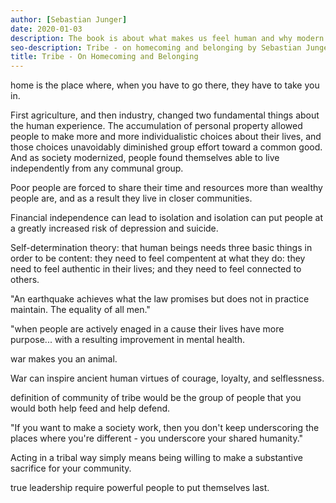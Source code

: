 ```yaml
---
author: [Sebastian Junger]
date: 2020-01-03
description: The book is about what makes us feel human and why modern society has so many mental health issues. It's crazy how natural disasters and wars can bring people together more than our society.
seo-description: Tribe - on homecoming and belonging by Sebastian Junger notes.
title: Tribe - On Homecoming and Belonging
---
```


home is the place where, when you have to go there, they have to take you in.

First agriculture, and then industry, changed two fundamental things about the human experience. The accumulation of personal property allowed people to make more and more individualistic choices about their lives, and those choices unavoidably diminished group effort toward a common good. And as society modernized, people found themselves able to live independently from any communal group.

Poor people are forced to share their time and resources more than wealthy people are, and as a result they live in closer communities.

Financial independence can lead to isolation and isolation can put people at a greatly increased risk of depression and suicide.

Self-determination theory: that human beings needs three basic things in order to be content: they need to feel compentent at what they do: they need to feel authentic in their lives; and they need to feel connected to others.

"An earthquake achieves what the law promises but does not in practice maintain. The equality of all men."

"when people are actively enaged in a cause their lives have more purpose... with a resulting improvement in mental health.

war makes you an animal.

War can inspire ancient human virtues of courage, loyalty, and selflessness.

definition of community of tribe would be the group of people that you would both help feed and help defend.

"If you want to make a society work, then you don't keep underscoring the places where you're different - you underscore your shared humanity."

Acting in a tribal way simply means being willing to make a substantive sacrifice for your community.

true leadership require powerful people to put themselves last.
